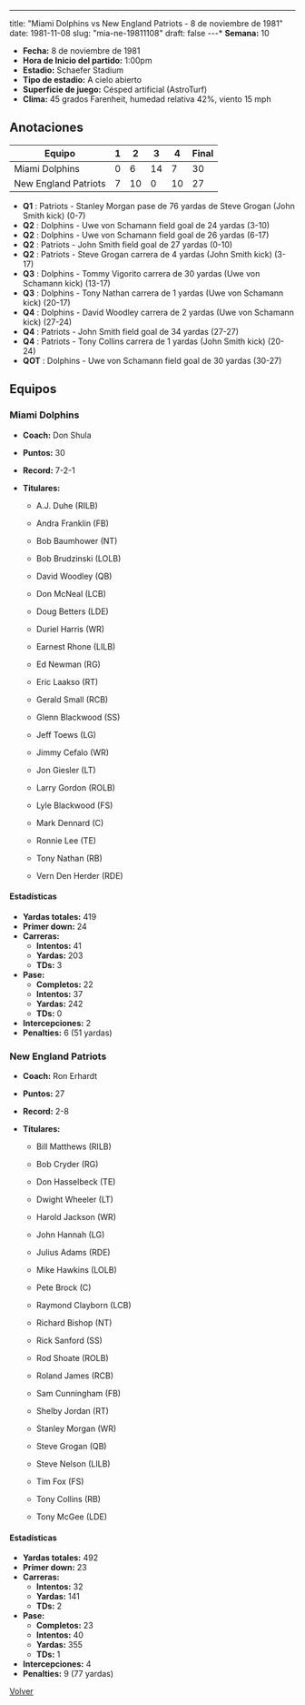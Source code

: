 ---
title: "Miami Dolphins vs New England Patriots - 8 de noviembre de 1981"
date: 1981-11-08
slug: "mia-ne-19811108"
draft: false
---* **Semana:** 10
* **Fecha:** 8 de noviembre de 1981
* **Hora de Inicio del partido:** 1:00pm
* **Estadio:** Schaefer Stadium
* **Tipo de estadio:** A cielo abierto
* **Superficie de juego:** Césped artificial (AstroTurf)
* **Clima:** 45 grados Farenheit, humedad relativa 42%, viento 15 mph




## Anotaciones
| Equipo | 1 | 2 | 3 | 4 | Final |
|--------|---|---|---|---|-------|
| Miami Dolphins  | 0 | 6 | 14 | 7  | 30 |
| New England Patriots  | 7 | 10 | 0 | 10  | 27 |
* **Q1** : Patriots - Stanley Morgan pase de 76 yardas de Steve Grogan (John Smith kick) (0-7)
* **Q2** : Dolphins - Uwe von Schamann field goal de 24 yardas (3-10)
* **Q2** : Dolphins - Uwe von Schamann field goal de 26 yardas (6-17)
* **Q2** : Patriots - John Smith field goal de 27 yardas (0-10)
* **Q2** : Patriots - Steve Grogan carrera de 4 yardas (John Smith kick) (3-17)
* **Q3** : Dolphins - Tommy Vigorito carrera de 30 yardas (Uwe von Schamann kick) (13-17)
* **Q3** : Dolphins - Tony Nathan carrera de 1 yardas (Uwe von Schamann kick) (20-17)
* **Q4** : Dolphins - David Woodley carrera de 2 yardas (Uwe von Schamann kick) (27-24)
* **Q4** : Patriots - John Smith field goal de 34 yardas (27-27)
* **Q4** : Patriots - Tony Collins carrera de 1 yardas (John Smith kick) (20-24)
* **QOT** : Dolphins - Uwe von Schamann field goal de 30 yardas (30-27)


## Equipos


### Miami Dolphins
* **Coach:** Don Shula
* **Puntos:** 30
* **Record:** 7-2-1
* **Titulares:** 

  * A.J. Duhe (RILB) 

  * Andra Franklin (FB) 

  * Bob Baumhower (NT) 

  * Bob Brudzinski (LOLB) 

  * David Woodley (QB) 

  * Don McNeal (LCB) 

  * Doug Betters (LDE) 

  * Duriel Harris (WR) 

  * Earnest Rhone (LILB) 

  * Ed Newman (RG) 

  * Eric Laakso (RT) 

  * Gerald Small (RCB) 

  * Glenn Blackwood (SS) 

  * Jeff Toews (LG) 

  * Jimmy Cefalo (WR) 

  * Jon Giesler (LT) 

  * Larry Gordon (ROLB) 

  * Lyle Blackwood (FS) 

  * Mark Dennard (C) 

  * Ronnie Lee (TE) 

  * Tony Nathan (RB) 

  * Vern Den Herder (RDE) 

#### Estadísticas
* **Yardas totales:** 419
* **Primer down:** 24
* **Carreras:**
  * **Intentos:** 41
  * **Yardas:** 203
  * **TDs:** 3
* **Pase:**
  * **Completos:** 22
  * **Intentos:** 37
  * **Yardas:** 242
  * **TDs:** 0
* **Intercepciones:** 2
* **Penalties:** 6 (51 yardas)

### New England Patriots
* **Coach:** Ron Erhardt
* **Puntos:** 27
* **Record:** 2-8
* **Titulares:** 

  * Bill Matthews (RILB) 

  * Bob Cryder (RG) 

  * Don Hasselbeck (TE) 

  * Dwight Wheeler (LT) 

  * Harold Jackson (WR) 

  * John Hannah (LG) 

  * Julius Adams (RDE) 

  * Mike Hawkins (LOLB) 

  * Pete Brock (C) 

  * Raymond Clayborn (LCB) 

  * Richard Bishop (NT) 

  * Rick Sanford (SS) 

  * Rod Shoate (ROLB) 

  * Roland James (RCB) 

  * Sam Cunningham (FB) 

  * Shelby Jordan (RT) 

  * Stanley Morgan (WR) 

  * Steve Grogan (QB) 

  * Steve Nelson (LILB) 

  * Tim Fox (FS) 

  * Tony Collins (RB) 

  * Tony McGee (LDE) 

#### Estadísticas
* **Yardas totales:** 492
* **Primer down:** 23
* **Carreras:**
  * **Intentos:** 32
  * **Yardas:** 141
  * **TDs:** 2
* **Pase:**
  * **Completos:** 23
  * **Intentos:** 40
  * **Yardas:** 355
  * **TDs:** 1
* **Intercepciones:** 4
* **Penalties:** 9 (77 yardas)


[Volver](/historia/1981)
